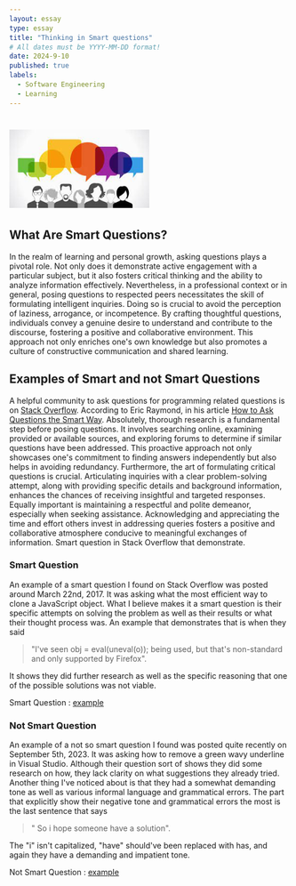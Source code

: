 ```yaml
---
layout: essay
type: essay
title: "Thinking in Smart questions"
# All dates must be YYYY-MM-DD format!
date: 2024-9-10
published: true
labels:
  - Software Engineering
  - Learning
---
```



# <img width="50%" class="rounded float-start pe-4" src="../img/SmartQuestion.jpg">
## What Are Smart Questions? 
In the realm of learning and personal growth, asking questions plays a pivotal role.    Not only does it demonstrate active engagement with a particular subject, but it also fosters critical thinking and the ability to analyze information effectively.    Nevertheless, in a professional context or in general, posing questions to respected peers necessitates the skill of formulating intelligent inquiries.    Doing so is crucial to avoid the perception of laziness, arrogance, or incompetence.    By crafting thoughtful questions, individuals convey a genuine desire to understand and contribute to the discourse, fostering a positive and collaborative environment.    This approach not only enriches one's own knowledge but also promotes a culture of constructive communication and shared learning.

## Examples of Smart and not Smart Questions
A helpful community to ask questions for programming related questions is on <a href="https://stackoverflow.co/">Stack Overflow</a>. According to Eric Raymond, in his article <a href="http://www.catb.org/esr/faqs/smart-questions.html">How to Ask Questions the Smart Way</a>.  Absolutely, thorough research is a fundamental step before posing questions.   It involves searching online, examining provided or available sources, and exploring forums to determine if similar questions have been addressed.   This proactive approach not only showcases one's commitment to finding answers independently but also helps in avoiding redundancy.   Furthermore, the art of formulating critical questions is crucial.   Articulating inquiries with a clear problem-solving attempt, along with providing specific details and background information, enhances the chances of receiving insightful and targeted responses.   Equally important is maintaining a respectful and polite demeanor, especially when seeking assistance.   Acknowledging and appreciating the time and effort others invest in addressing queries fosters a positive and collaborative atmosphere conducive to meaningful exchanges of information. Smart question in Stack Overflow that demonstrate.

### Smart Question
An example of a smart question I found on Stack Overflow was posted around March 22nd, 2017. It was asking what the most efficient way to clone a JavaScript object. What I believe makes it a smart question is their specific attempts on solving the problem as well as their results or what their thought process was. An example that demonstrates that is when they said 
> "I've seen obj = eval(uneval(o)); being used, but that's non-standard and only supported by Firefox".
> 
It shows they did further research as well as the specific reasoning that one of the possible solutions was not viable.

Smart Question : <a href="https://stackoverflow.com/questions/122102/what-is-the-most-efficient-way-to-deep-clone-an-object-in-javascript">example</a>

### Not Smart Question
An example of a not so smart question I found was posted quite recently on September 5th, 2023. It was asking how to remove a green wavy underline in Visual Studio. Although their question sort of shows they did some research on how, they lack clarity on what suggestions they already tried. Another thing I've noticed about is that they had a somewhat demanding tone as well as various informal language and grammatical errors. The part that explicitly show their negative tone and grammatical errors the most is the last sentence that says 
> " So i hope someone have a solution". 
>
The "i" isn't capitalized, "have" should've been replaced with has, and again they have a demanding and impatient tone. 

Not Smart Question : <a href="https://stackoverflow.com/questions/77052960/visual-studio-2022-how-to-remove-wavy-underlines">example</a>



